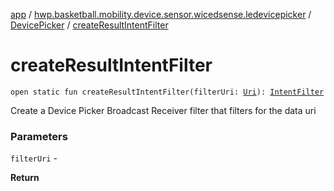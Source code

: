 [app](../../index.md) / [hwp.basketball.mobility.device.sensor.wicedsense.ledevicepicker](../index.md) / [DevicePicker](index.md) / [createResultIntentFilter](.)

# createResultIntentFilter

`open static fun createResultIntentFilter(filterUri: `[`Uri`](https://developer.android.com/reference/android/net/Uri.html)`): `[`IntentFilter`](https://developer.android.com/reference/android/content/IntentFilter.html)

Create a Device Picker Broadcast Receiver filter that filters for the data uri

### Parameters

`filterUri` -

**Return**

